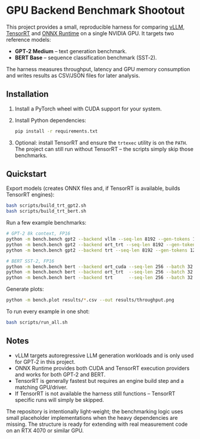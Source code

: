 # GPU Backend Benchmark Shootout

This project provides a small, reproducible harness for comparing
[vLLM](https://github.com/vllm-project/vllm),
[TensorRT](https://developer.nvidia.com/tensorrt) and
[ONNX Runtime](https://onnxruntime.ai/) on a single NVIDIA GPU.
It targets two reference models:

* **GPT‑2 Medium** – text generation benchmark.
* **BERT Base** – sequence classification benchmark (SST‑2).

The harness measures throughput, latency and GPU memory consumption and writes
results as CSV/JSON files for later analysis.

## Installation

1. Install a PyTorch wheel with CUDA support for your system.
2. Install Python dependencies:

   ```bash
   pip install -r requirements.txt
   ```

3. Optional: install TensorRT and ensure the `trtexec` utility is on the
   `PATH`.  The project can still run without TensorRT – the scripts simply skip
   those benchmarks.

## Quickstart

Export models (creates ONNX files and, if TensorRT is available, builds
TensorRT engines):

```bash
bash scripts/build_trt_gpt2.sh
bash scripts/build_trt_bert.sh
```

Run a few example benchmarks:

```bash
# GPT‑2 8k context, FP16
python -m bench.bench gpt2 --backend vllm --seq-len 8192 --gen-tokens 128 --batch 2 --warmup 20 --iters 100 --fp16 --csv results/gpt2_vllm_8k.csv
python -m bench.bench gpt2 --backend ort_trt --seq-len 8192 --gen-tokens 128 --batch 2 --warmup 20 --iters 100 --fp16 --onnx onnx/gpt2/gpt2.onnx --csv results/gpt2_orttrt_8k.csv
python -m bench.bench gpt2 --backend trt --seq-len 8192 --gen-tokens 128 --batch 2 --warmup 20 --iters 100 --fp16 --csv results/gpt2_trt_8k.csv

# BERT SST-2, FP16
python -m bench.bench bert --backend ort_cuda --seq-len 256 --batch 32 --warmup 50 --iters 500 --fp16 --onnx onnx/bert/bert.onnx --csv results/bert_ortcuda.csv
python -m bench.bench bert --backend ort_trt  --seq-len 256 --batch 32 --warmup 50 --iters 500 --fp16 --onnx onnx/bert/bert.onnx --csv results/bert_orttrt.csv
python -m bench.bench bert --backend trt      --seq-len 256 --batch 32 --warmup 50 --iters 500 --fp16 --csv results/bert_trt.csv
```

Generate plots:

```bash
python -m bench.plot results/*.csv --out results/throughput.png
```

To run every example in one shot:

```bash
bash scripts/run_all.sh
```

## Notes

* vLLM targets autoregressive LLM generation workloads and is only used for
  GPT‑2 in this project.
* ONNX Runtime provides both CUDA and TensorRT execution providers and works
  for both GPT‑2 and BERT.
* TensorRT is generally fastest but requires an engine build step and a
  matching GPU/driver.
* If TensorRT is not available the harness still functions – TensorRT specific
  runs will simply be skipped.

The repository is intentionally light‑weight; the benchmarking logic uses
small placeholder implementations when the heavy dependencies are missing.  The
structure is ready for extending with real measurement code on an RTX 4070 or
similar GPU.

